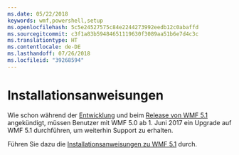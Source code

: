 ```yaml
---
ms.date: 05/22/2018
keywords: wmf,powershell,setup
ms.openlocfilehash: 5c5e24527575c84e2244273992eedb12c0abaffd
ms.sourcegitcommit: c3f1a83b59484651119630f3089aa51b6e7d4c3c
ms.translationtype: HT
ms.contentlocale: de-DE
ms.lasthandoff: 07/26/2018
ms.locfileid: "39268594"
---
```

# <a name="installation-instructions"></a>Installationsanweisungen

Wie schon während der [Entwicklung](https://blogs.msdn.microsoft.com/powershell/2016/04/06/windows-management-framework-5-0-updates-and-wmf-5-1/) und beim [Release von WMF 5.1](https://blogs.msdn.microsoft.com/powershell/2017/03/28/windows-management-framework-wmf-5-1-now-in-microsoft-update-catalog/) angekündigt, müssen Benutzer mit WMF 5.0 ab 1. Juni 2017 ein Upgrade auf WMF 5.1 durchführen, um weiterhin Support zu erhalten.

Führen Sie dazu die [Installationsanweisungen zu WMF 5.1](../5.1/install-configure.md) durch.
